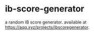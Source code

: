 # ib-score-generator
a random IB score generator.
available at https://aqq.xyz/projects/ibscoregenerator.
